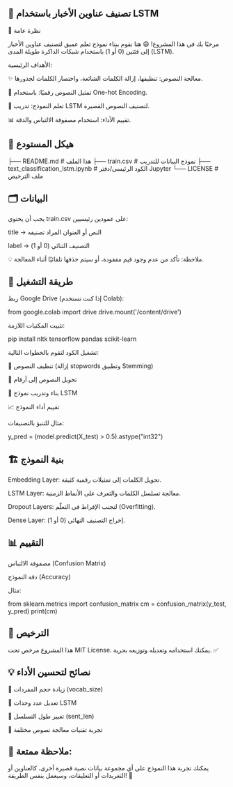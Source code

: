 ## 📰 تصنيف عناوين الأخبار باستخدام LSTM

🌟 نظرة عامة

مرحبًا بك في هذا المشروع! 😄
هنا نقوم ببناء نموذج تعلم عميق لتصنيف عناوين الأخبار إلى فئتين (0 أو 1) باستخدام شبكات الذاكرة طويلة المدى (LSTM).

الأهداف الرئيسية:

✨ معالجة النصوص: تنظيفها، إزالة الكلمات الشائعة، واختصار الكلمات لجذورها.

🧮 تمثيل النصوص رقميًا: باستخدام One-hot Encoding.

🧠 تعلم النموذج: تدريب LSTM لتصنيف النصوص القصيرة.

📊 تقييم الأداء: استخدام مصفوفة الالتباس والدقة.

## 📂 هيكل المستودع
├── README.md                  # هذا الملف
├── train.csv                  # نموذج البيانات للتدريب
├── text_classification_lstm.ipynb  # الكود الرئيسي/دفتر Jupyter
└── LICENSE                    # ملف الترخيص

## 🗂️ البيانات

يجب أن يحتوي train.csv على عمودين رئيسيين:

title → النص أو العنوان المراد تصنيفه

label → التصنيف الثنائي (0 أو 1)

💡 ملاحظة: تأكد من عدم وجود قيم مفقودة، أو سيتم حذفها تلقائيًا أثناء المعالجة.

## 🚀 طريقة التشغيل

ربط Google Drive (إذا كنت تستخدم Colab):

from google.colab import drive
drive.mount('/content/drive')


تثبيت المكتبات اللازمة:

pip install nltk tensorflow pandas scikit-learn


تشغيل الكود لتقوم بالخطوات التالية:

🧹 تنظيف النصوص (إزالة stopwords وتطبيق Stemming)

🔢 تحويل النصوص إلى أرقام

🤖 بناء وتدريب نموذج LSTM

📈 تقييم أداء النموذج

مثال للتنبؤ بالتصنيفات:

y_pred = (model.predict(X_test) > 0.5).astype("int32")

## 🏗️ بنية النموذج

Embedding Layer: تحويل الكلمات إلى تمثيلات رقمية كثيفة.

LSTM Layer: معالجة تسلسل الكلمات والتعرف على الأنماط الزمنية.

Dropout Layers: لتجنب الإفراط في التعلّم (Overfitting).

Dense Layer: إخراج التصنيف النهائي (0 أو 1).

## 📊 التقييم

مصفوفة الالتباس (Confusion Matrix)

دقة النموذج (Accuracy)

مثال:

from sklearn.metrics import confusion_matrix
cm = confusion_matrix(y_test, y_pred)
print(cm)

## 🎯 الترخيص

هذا المشروع مرخص تحت MIT License.
يمكنك استخدامه وتعديله وتوزيعه بحرية. ✅

## 💡 نصائح لتحسين الأداء

🔹 زيادة حجم المفردات (vocab_size)

🔹 تعديل عدد وحدات LSTM

🔹 تغيير طول التسلسل (sent_len)

🔹 تجربة تقنيات معالجة نصوص مختلفة

## 📌 ملاحظة ممتعة:
يمكنك تجربة هذا النموذج على أي مجموعة بيانات نصية قصيرة أخرى، كالعناوين أو التغريدات أو التعليقات، وسيعمل بنفس الطريقة! 🚀
